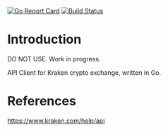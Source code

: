 [![Go Report Card](https://goreportcard.com/badge/coinkiwi/kraken_api)](https://goreportcard.com/report/coinkiwi/kraken_api) [![Build Status](https://travis-ci.org/coinkiwi/kraken_api.svg?branch=master)](https://travis-ci.org/coinkiwi/kraken_api)

# Introduction

DO NOT USE. Work in progress.

API Client for Kraken crypto exchange, written in Go.


# References

https://www.kraken.com/help/api
